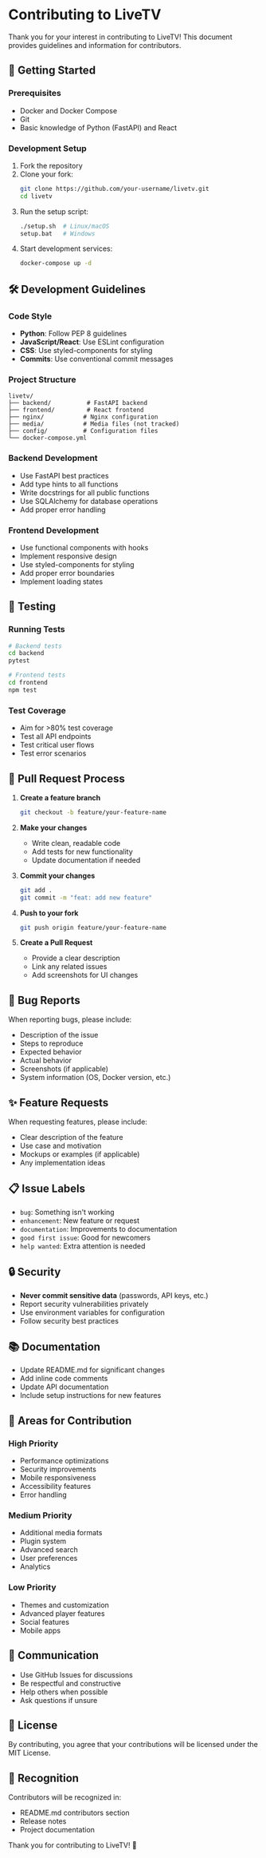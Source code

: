 # Contributing to LiveTV

Thank you for your interest in contributing to LiveTV! This document provides guidelines and information for contributors.

## 🚀 Getting Started

### Prerequisites
- Docker and Docker Compose
- Git
- Basic knowledge of Python (FastAPI) and React

### Development Setup
1. Fork the repository
2. Clone your fork:
   ```bash
   git clone https://github.com/your-username/livetv.git
   cd livetv
   ```
3. Run the setup script:
   ```bash
   ./setup.sh  # Linux/macOS
   setup.bat   # Windows
   ```
4. Start development services:
   ```bash
   docker-compose up -d
   ```

## 🛠️ Development Guidelines

### Code Style
- **Python**: Follow PEP 8 guidelines
- **JavaScript/React**: Use ESLint configuration
- **CSS**: Use styled-components for styling
- **Commits**: Use conventional commit messages

### Project Structure
```
livetv/
├── backend/          # FastAPI backend
├── frontend/         # React frontend
├── nginx/           # Nginx configuration
├── media/           # Media files (not tracked)
├── config/          # Configuration files
└── docker-compose.yml
```

### Backend Development
- Use FastAPI best practices
- Add type hints to all functions
- Write docstrings for all public functions
- Use SQLAlchemy for database operations
- Add proper error handling

### Frontend Development
- Use functional components with hooks
- Implement responsive design
- Use styled-components for styling
- Add proper error boundaries
- Implement loading states

## 🧪 Testing

### Running Tests
```bash
# Backend tests
cd backend
pytest

# Frontend tests
cd frontend
npm test
```

### Test Coverage
- Aim for >80% test coverage
- Test all API endpoints
- Test critical user flows
- Test error scenarios

## 📝 Pull Request Process

1. **Create a feature branch**
   ```bash
   git checkout -b feature/your-feature-name
   ```

2. **Make your changes**
   - Write clean, readable code
   - Add tests for new functionality
   - Update documentation if needed

3. **Commit your changes**
   ```bash
   git add .
   git commit -m "feat: add new feature"
   ```

4. **Push to your fork**
   ```bash
   git push origin feature/your-feature-name
   ```

5. **Create a Pull Request**
   - Provide a clear description
   - Link any related issues
   - Add screenshots for UI changes

## 🐛 Bug Reports

When reporting bugs, please include:
- Description of the issue
- Steps to reproduce
- Expected behavior
- Actual behavior
- Screenshots (if applicable)
- System information (OS, Docker version, etc.)

## ✨ Feature Requests

When requesting features, please include:
- Clear description of the feature
- Use case and motivation
- Mockups or examples (if applicable)
- Any implementation ideas

## 📋 Issue Labels

- `bug`: Something isn't working
- `enhancement`: New feature or request
- `documentation`: Improvements to documentation
- `good first issue`: Good for newcomers
- `help wanted`: Extra attention is needed

## 🔒 Security

- **Never commit sensitive data** (passwords, API keys, etc.)
- Report security vulnerabilities privately
- Use environment variables for configuration
- Follow security best practices

## 📚 Documentation

- Update README.md for significant changes
- Add inline code comments
- Update API documentation
- Include setup instructions for new features

## 🎯 Areas for Contribution

### High Priority
- Performance optimizations
- Security improvements
- Mobile responsiveness
- Accessibility features
- Error handling

### Medium Priority
- Additional media formats
- Plugin system
- Advanced search
- User preferences
- Analytics

### Low Priority
- Themes and customization
- Advanced player features
- Social features
- Mobile apps

## 💬 Communication

- Use GitHub Issues for discussions
- Be respectful and constructive
- Help others when possible
- Ask questions if unsure

## 📄 License

By contributing, you agree that your contributions will be licensed under the MIT License.

## 🙏 Recognition

Contributors will be recognized in:
- README.md contributors section
- Release notes
- Project documentation

Thank you for contributing to LiveTV! 🎉
